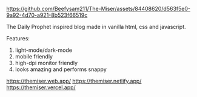 https://github.com/Beefysam211/The-Miser/assets/84408620/d563f5e0-9a92-4d70-a921-8b523f66519c


The Daily Prophet inspired blog made in vanilla html, css and javascript.

Features:
1. light-mode/dark-mode
2. mobile friendly
3. high-dpi monitor friendly
4. looks amazing and performs snappy

https://themiser.web.app/
https://themiser.netlify.app/
https://themiser.vercel.app/
